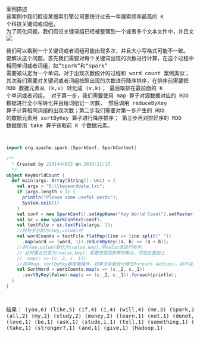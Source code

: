  <pre>案例描述
  该案例中我们假设某搜索引擎公司要统计过去一年搜索频率最高的 K 个科技关键词或词组，
为了简化问题，我们假设关键词组已经被整理到一个或者多个文本文件中，并且文档具有以下格式。
![](https://github.com/woshidandan/hadoop-spark/blob/master/picture/wordcount1.png)  
我们可以看到一个关键词或者词组可能出现多次，并且大小写格式可能不一致。
要解决这个问题，首先我们需要对每个关键词出现的次数进行计算，在这个过程中需要识别不同大小写的
相同单词或者词组，如”Spark”和“spark” 需要被认定为一个单词。对于出现次数统计的过程和 word count 案例类似；
其次我们需要对关键词或者词组按照出现的次数进行降序排序，在排序前需要把 RDD 数据元素从 (k,v) 转化成 (v,k)；
最后取排在最前面的 K 个单词或者词组。
对于第一步，我们需要使用 map 算子对源数据对应的 RDD 数据进行全小写转化并且给词组记一次数，
然后调用 reduceByKey 算子计算相同词组的出现次数；第二步我们需要对第一步产生的 RDD 的数据元素用 sortByKey 算子进行降序排序；
第三步再对排好序的 RDD 数据使用 take 算子获取前 K 个数据元素。
```scala
import org.apache.spark.{SparkConf, SparkContext}

/**
  * Created by 2281444815 on 2016/11/15.
  */
object KeyWorldCount {
  def main(args: Array[String]): Unit = {
    val args = "D:\\keyworddata.txt";
    if (args.length < 1) {
      println("Please some useful words");
      System.exit(1)
    }
    val conf = new SparkConf().setAppName("Key World Count").setMaster("local");
    val sc = new SparkContext(conf);
    val textFile = sc.textFile(args, 1);
    //将句子分割为(key,value)对
    val wordCounts = textFile.flatMap(line => line.split(" "))
      .map(word => (word, 1)).reduceByKey((a, b) => (a + b));
    //将(key,value)转化为(value,key),用value值进行排序，
    // 此时集合已变为(value,key)，若要想变回原来的集合，可在后面加上
    // .map(c => (c._2, c._1)) 
    //其中map、sortByKey都是懒操作，如果没有触发计算的foreach（action），将不会对集合产生影响
    val SortWord = wordCounts.map(c => (c._2, c._1))
      .sortByKey(false).map(c => (c._2, c._1)).foreach(println);
  }
}
```
结果：
(you,6)
(like,5)
(if,4)
(i,4)
(will,4)
(me,3)
(Spark,2)
(all,2)
(my,2)
(study,2)
(money,2)
(learn,1)
(not,1)
(donot,1)
(Do,1)
(love,1)
(be,1)
(ask,1)
(stude,i,1)
(tell,1)
(something,1)
(why,1)
(take,1)
(stronger?,1)
(and,1)
(give,1)
(Hadoop,1)
</pre>
